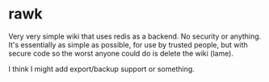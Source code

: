 rawk
====

Very very simple wiki that uses redis as a backend. No security or anything.
It's essentially as simple as possible, for use by trusted people, but with
secure code so the worst anyone could do is delete the wiki (lame).

I think I might add export/backup support or something.